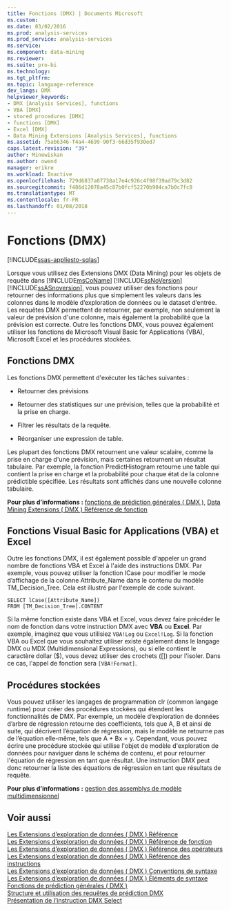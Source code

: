 ```yaml
---
title: Fonctions (DMX) | Documents Microsoft
ms.custom: 
ms.date: 03/02/2016
ms.prod: analysis-services
ms.prod_service: analysis-services
ms.service: 
ms.component: data-mining
ms.reviewer: 
ms.suite: pro-bi
ms.technology: 
ms.tgt_pltfrm: 
ms.topic: language-reference
dev_langs: DMX
helpviewer_keywords:
- DMX [Analysis Services], functions
- VBA [DMX]
- stored procedures [DMX]
- functions [DMX]
- Excel [DMX]
- Data Mining Extensions [Analysis Services], functions
ms.assetid: 75ab6346-f4a4-4699-90f3-66d35f930ed7
caps.latest.revision: "39"
author: Minewiskan
ms.author: owend
manager: erikre
ms.workload: Inactive
ms.openlocfilehash: 729d6837a07738a17e4c926c4f98f39ad79c3d82
ms.sourcegitcommit: f486d12078a45c87b0fcf52270b904ca7b0c7fc8
ms.translationtype: MT
ms.contentlocale: fr-FR
ms.lasthandoff: 01/08/2018
---
```

# <a name="functions-dmx"></a>Fonctions (DMX)
[!INCLUDE[ssas-appliesto-sqlas](../includes/ssas-appliesto-sqlas.md)]

  Lorsque vous utilisez des Extensions DMX (Data Mining) pour les objets de requête dans [!INCLUDE[msCoName](../includes/msconame-md.md)] [!INCLUDE[ssNoVersion](../includes/ssnoversion-md.md)] [!INCLUDE[ssASnoversion](../includes/ssasnoversion-md.md)], vous pouvez utiliser des fonctions pour retourner des informations plus que simplement les valeurs dans les colonnes dans le modèle d’exploration de données ou le dataset d’entrée. Les requêtes DMX permettent de retourner, par exemple, non seulement la valeur de prévision d'une colonne, mais également la probabilité que la prévision est correcte. Outre les fonctions DMX, vous pouvez également utiliser les fonctions de Microsoft Visual Basic for Applications (VBA), Microsoft Excel et les procédures stockées.  
  
## <a name="dmx-functions"></a>Fonctions DMX  
 Les fonctions DMX permettent d'exécuter les tâches suivantes :  
  
-   Retourner des prévisions  
  
-   Retourner des statistiques sur une prévision, telles que la probabilité et la prise en charge.  
  
-   Filtrer les résultats de la requête.  
  
-   Réorganiser une expression de table.  
  
 Les plupart des fonctions DMX retournent une valeur scalaire, comme la prise en charge d'une prévision, mais certaines retournent un résultat tabulaire. Par exemple, la fonction PredictHistogram retourne une table qui contient la prise en charge et la probabilité pour chaque état de la colonne prédictible spécifiée. Les résultats sont affichés dans une nouvelle colonne tabulaire.  
  
 **Pour plus d’informations :** [fonctions de prédiction générales &#40; DMX &#41;](../dmx/general-prediction-functions-dmx.md), [Data Mining Extensions &#40; DMX &#41; Référence de fonction](../dmx/data-mining-extensions-dmx-function-reference.md)  
  
## <a name="visual-basic-for-applications-vba-and-excel-functions"></a>Fonctions Visual Basic for Applications (VBA) et Excel  
 Outre les fonctions DMX, il est également possible d'appeler un grand nombre de fonctions VBA et Excel à l'aide des instructions DMX. Par exemple, vous pouvez utiliser la fonction lCase pour modifier le mode d’affichage de la colonne Attribute_Name dans le contenu du modèle TM_Decision_Tree. Cela est illustré par l'exemple de code suivant.  
  
```  
SELECT lCase([Attribute_Name])   
FROM [TM_Decision_Tree].CONTENT  
```  
  
 Si la même fonction existe dans VBA et Excel, vous devez faire précéder le nom de fonction dans votre instruction DMX avec **VBA** ou **Excel**. Par exemple, imaginez que vous utilisiez `VBA!Log` ou `Excel!Log`. Si la fonction VBA ou Excel que vous souhaitez utiliser existe également dans le langage DMX ou MDX (Multidimensional Expressions), ou si elle contient le caractère dollar ($), vous devez utiliser des crochets ([]) pour l'isoler. Dans ce cas, l'appel de fonction sera `[VBA!Format]`.  
  
## <a name="stored-procedures"></a>Procédures stockées  
 Vous pouvez utiliser les langages de programmation clr (common langage runtime) pour créer des procédures stockées qui étendent les fonctionnalités de DMX. Par exemple, un modèle d’exploration de données d’arbre de régression retourne des coefficients, tels que A, B et ainsi de suite, qui décrivent l’équation de régression, mais le modèle ne retourne pas de l’équation elle-même, tels que A + Bx = y. Cependant, vous pouvez écrire une procédure stockée qui utilise l'objet de modèle d'exploration de données pour naviguer dans le schéma de contenu, et pour retourner l'équation de régression en tant que résultat. Une instruction DMX peut donc retourner la liste des équations de régression en tant que résultats de requête.  
  
 **Pour plus d’informations :** [gestion des assemblys de modèle multidimensionnel](../analysis-services/multidimensional-models/multidimensional-model-assemblies-management.md)  
  
## <a name="see-also"></a>Voir aussi  
 [Les Extensions d’exploration de données &#40; DMX &#41; Référence](../dmx/data-mining-extensions-dmx-reference.md)   
 [Les Extensions d’exploration de données &#40; DMX &#41; Référence de fonction](../dmx/data-mining-extensions-dmx-function-reference.md)   
 [Les Extensions d’exploration de données &#40; DMX &#41; Référence des opérateurs](../dmx/data-mining-extensions-dmx-operator-reference.md)   
 [Les Extensions d’exploration de données &#40; DMX &#41; Référence des instructions](../dmx/data-mining-extensions-dmx-statements.md)   
 [Les Extensions d’exploration de données &#40; DMX &#41; Conventions de syntaxe](../dmx/data-mining-extensions-dmx-syntax-conventions.md)   
 [Les Extensions d’exploration de données &#40; DMX &#41; Éléments de syntaxe](../dmx/data-mining-extensions-dmx-syntax-elements.md)   
 [Fonctions de prédiction générales &#40; DMX &#41;](../dmx/general-prediction-functions-dmx.md)   
 [Structure et utilisation des requêtes de prédiction DMX](../dmx/structure-and-usage-of-dmx-prediction-queries.md)   
 [Présentation de l’instruction DMX Select](../dmx/understanding-the-dmx-select-statement.md)  
  
  
